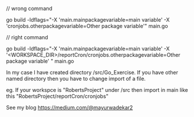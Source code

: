 // wrong command

go build -ldflags="-X 'main.mainpackagevariable=main variable' -X 'cronjobs.otherpackagevariable=Other package variable'" main.go

// right command

go build -ldflags="-X 'main.mainpackagevariable=main variable' -X '<WORKSPACE_DIR>/reportCron/cronjobs.otherpackagevariable=Other package variable' " main.go


In my case I have created directory /src/Go_Exercise. If you have other named directory then you have to change import of a file.

eg. If your workspce is "RobertsProject" under /src then import in main like this "RobertsProject/reportCron/cronjobs"

See my blog https://medium.com/@mayurwadekar2
